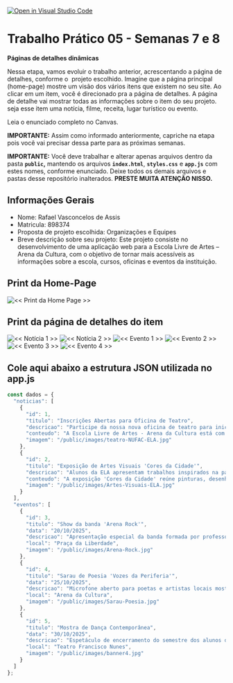 [![Open in Visual Studio Code](https://classroom.github.com/assets/open-in-vscode-2e0aaae1b6195c2367325f4f02e2d04e9abb55f0b24a779b69b11b9e10269abc.svg)](https://classroom.github.com/online_ide?assignment_repo_id=20650154&assignment_repo_type=AssignmentRepo)
# Trabalho Prático 05 - Semanas 7 e 8

**Páginas de detalhes dinâmicas**

Nessa etapa, vamos evoluir o trabalho anterior, acrescentando a página de detalhes, conforme o  projeto escolhido. Imagine que a página principal (home-page) mostre um visão dos vários itens que existem no seu site. Ao clicar em um item, você é direcionado pra a página de detalhes. A página de detalhe vai mostrar todas as informações sobre o item do seu projeto. seja esse item uma notícia, filme, receita, lugar turístico ou evento.

Leia o enunciado completo no Canvas. 

**IMPORTANTE:** Assim como informado anteriormente, capriche na etapa pois você vai precisar dessa parte para as próximas semanas. 

**IMPORTANTE:** Você deve trabalhar e alterar apenas arquivos dentro da pasta **`public`,** mantendo os arquivos **`index.html`**, **`styles.css`** e **`app.js`** com estes nomes, conforme enunciado. Deixe todos os demais arquivos e pastas desse repositório inalterados. **PRESTE MUITA ATENÇÃO NISSO.**

## Informações Gerais

- Nome: Rafael Vasconcelos de Assis
- Matricula: 898374
- Proposta de projeto escolhida: Organizações e Equipes
- Breve descrição sobre seu projeto: Este projeto consiste no desenvolvimento de uma aplicação web para a Escola Livre de Artes – Arena da Cultura, com o objetivo de tornar mais acessíveis as informações sobre a escola, cursos, oficinas e eventos da instituição.

## Print da Home-Page

![<<  Print da Home Page >>](Print_HomePage.png)

## Print da página de detalhes do item

![<<  Notícia 1 >>](Print_Detalhes1.png) 
![<<  Notícia 2 >>](Print_Detalhes2.png) 
![<<  Evento 1 >>](Print_Detalhes3.png) 
![<<  Evento 2 >>](Print_Detalhes4.png) 
![<<  Evento 3 >>](Print_Detalhes5.png) 
![<<  Evento 4 >>](Print_HomePage.png)

## Cole aqui abaixo a estrutura JSON utilizada no app.js

```javascript
const dados = {
  "noticias": [
    {
      "id": 1,
      "titulo": "Inscrições Abertas para Oficina de Teatro",
      "descricao": "Participe da nossa nova oficina de teatro para iniciantes. Vagas limitadas!",
      "conteudo": "A Escola Livre de Artes - Arena da Cultura está com inscrições abertas para a Oficina de Iniciação Teatral. As aulas acontecerão todas as terças e quintas, das 19h às 22h, no Núcleo de Formação e Criação Artística e Cultural (NUFAC). O curso é voltado para maiores de 16 anos e não exige experiência prévia. Venha desenvolver sua expressividade e criatividade conosco!",
      "imagem": "/public/images/teatro-NUFAC-ELA.jpg"
    },
    {
      "id": 2,
      "titulo": "Exposição de Artes Visuais 'Cores da Cidade'",
      "descricao": "Alunos da ELA apresentam trabalhos inspirados na paisagem urbana de Belo Horizonte.",
      "conteudo": "A exposição 'Cores da Cidade' reúne pinturas, desenhos e fotografias produzidos pelos alunos do curso de Artes Visuais da Escola Livre de Artes. A mostra está em cartaz no Centro Cultural da Pampulha e pode ser visitada gratuitamente de segunda a sábado, das 9h às 18h.",
      "imagem": "/public/images/Artes-Visuais-ELA.jpg"
    }
  ],
  "eventos": [
    {
      "id": 3,
      "titulo": "Show da banda 'Arena Rock'",
      "data": "20/10/2025",
      "descricao": "Apresentação especial da banda formada por professores e alunos da ELA.",
      "local": "Praça da Liberdade",
      "imagem": "/public/images/Arena-Rock.jpg"
    },
    {
      "id": 4,
      "titulo": "Sarau de Poesia 'Vozes da Periferia'",
      "data": "25/10/2025",
      "descricao": "Microfone aberto para poetas e artistas locais mostrarem seu talento.",
      "local": "Arena da Cultura",
      "imagem": "/public/images/Sarau-Poesia.jpg"
    },
    {
      "id": 5,
      "titulo": "Mostra de Dança Contemporânea",
      "data": "30/10/2025",
      "descricao": "Espetáculo de encerramento do semestre dos alunos de dança.",
      "local": "Teatro Francisco Nunes",
      "imagem": "/public/images/banner4.jpg"
    }
  ]
};
```